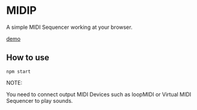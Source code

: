 # MIDIP

A simple MIDI Sequencer working at your browser.

[demo](https://syun560.github.io/midip2021/)

## How to use
```
npm start
```

NOTE:

You need to connect output MIDI Devices such as loopMIDI or Virtual MIDI Sequencer to play sounds.
